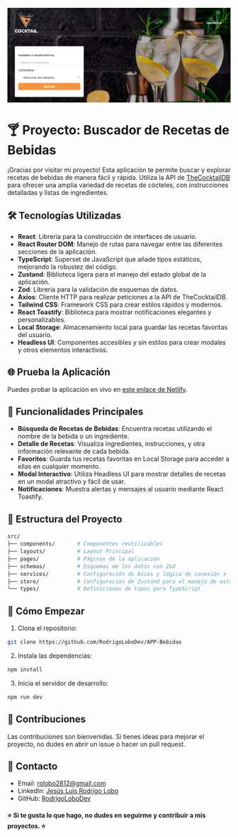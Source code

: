 <!-- Banner -->
![Banner](public/banner.png)

# 🍸 Proyecto: Buscador de Recetas de Bebidas

¡Gracias por visitar mi proyecto! Esta aplicación te permite buscar y explorar recetas de bebidas de manera fácil y rápida. Utiliza la API de [TheCocktailDB](https://www.thecocktaildb.com/) para ofrecer una amplia variedad de recetas de cócteles, con instrucciones detalladas y listas de ingredientes.

## 🛠️ Tecnologías Utilizadas

- **React**: Librería para la construcción de interfaces de usuario.
- **React Router DOM**: Manejo de rutas para navegar entre las diferentes secciones de la aplicación.
- **TypeScript**: Superset de JavaScript que añade tipos estáticos, mejorando la robustez del código.
- **Zustand**: Biblioteca ligera para el manejo del estado global de la aplicación.
- **Zod**: Librería para la validación de esquemas de datos.
- **Axios**: Cliente HTTP para realizar peticiones a la API de TheCocktailDB.
- **Tailwind CSS**: Framework CSS para crear estilos rápidos y modernos.
- **React Toastify**: Biblioteca para mostrar notificaciones elegantes y personalizables.
- **Local Storage**: Almacenamiento local para guardar las recetas favoritas del usuario.
- **Headless UI**: Componentes accesibles y sin estilos para crear modales y otros elementos interactivos.

## 🌐 Prueba la Aplicación

Puedes probar la aplicación en vivo en [este enlace de Netlify](https://app-bebidasts.netlify.app/).

## 📝 Funcionalidades Principales

- **Búsqueda de Recetas de Bebidas**: Encuentra recetas utilizando el nombre de la bebida o un ingrediente.
- **Detalle de Recetas**: Visualiza ingredientes, instrucciones, y otra información relevante de cada bebida.
- **Favoritos**: Guarda tus recetas favoritas en Local Storage para acceder a ellas en cualquier momento.
- **Modal Interactivo**: Utiliza Headless UI para mostrar detalles de recetas en un modal atractivo y fácil de usar.
- **Notificaciones**: Muestra alertas y mensajes al usuario mediante React Toastify.

## 📂 Estructura del Proyecto

```bash
src/
├── components/       # Componentes reutilizables
├── layouts/          # Layout Principal
├── pages/            # Páginas de la aplicación
├── schemas/          # Esquemas de los datos con Zod
├── services/         # Configuración de Axios y lógica de conexión a la API
├── store/            # Configuración de Zustand para el manejo de estado
└── types/            # Definiciones de tipos para TypeScript
```
## 🚀 Cómo Empezar
1. Clona el repositorio:

```bash
git clone https://github.com/RodrigoLoboDev/APP-Bebidas
```
2. Instala las dependencias:

```bash
npm install
```

3. Inicia el servidor de desarrollo:

```bash
npm run dev
```

## 🤝 Contribuciones
Las contribuciones son bienvenidas. Si tienes ideas para mejorar el proyecto, no dudes en abrir un issue o hacer un pull request.

## 📧 Contacto
- Email: rolobo2812@gmail.com
- LinkedIn: [Jesús Luis Rodrigo Lobo](https://www.linkedin.com/in/jes%C3%BAs-luis-rodrigo-lobo-6594a81b4/)
- GitHub: [RodrigoLoboDev](https://github.com/RodrigoLoboDev)

#### ⭐️ Si te gusta lo que hago, no dudes en seguirme y contribuir a mis proyectos. ⭐️